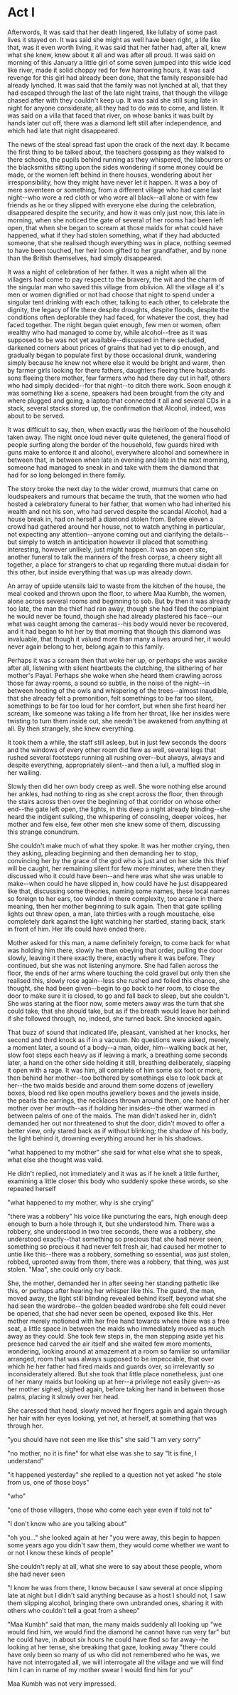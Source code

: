 # Act I



Afterwords, It was said that her death lingered, like lullaby of some past lives it stayed on. It was said she might as well have been right, a life like that, was it even worth living, it was said that her father had, after all, knew what she knew, knew about it all and was after all proud. It was said on morning of this January a little girl of some seven jumped into this wide iced like river, made it solid choppy red for few harrowing hours, it was said revenge for this girl had already been done, that the family responsible had already lynched. It was said that the family was not lynched at all, that they had escaped through the last of the late night trains, that though the village chased after with they couldn't keep up. It was said she still sung late in night for anyone considerate, all they had to do was to come, and listen. It was said on a villa that faced that river, on whose banks it was built by hands later cut off, there was a diamond left still after independence, and which had late that night disappeared. 

The news of the steal spread fast upon the crack of the next day. It became the first thing to be talked about, the teachers gossiping as they walked to there schools, the pupils behind running as they whispered, the labourers or the blacksmiths sitting upon the sides wondering if some money could be made, or the women left behind in there houses, wondering about her irresponsibility, how they might have never let it happen. It was a boy of mere seventeen or something, from a different village who had came last night--who wore a red cloth or who wore all black--all alone or with few friends as he or they slipped with everyone else during the celebration, disappeared despite the security, and how it was only just now, this late in morning, when she noticed the gate of several of her rooms had been left open, that when she began to scream at those maids for what could have happened, what if they had stolen something, what if they had abducted someone, that she realised though everything was in place, nothing seemed to have been touched, her heir loom gifted to her grandfather, and by none than the British themselves, had simply disappeared.  

It was a night of celebration of her father. It was a night when all the villagers had come to pay respect to the bravery, the wit and the charm of the singular man who saved this village from oblivion. All the village all it's men or women dignified or not had choose that night to spend under a singular tent drinking with each other, talking to each other, to celebrate the dignity, the legacy of life there despite droughts, despite floods, despite the conditions often deplorable they had faced, for whatever the cost, they had faced together. The night began quiet enough, few men or women, often wealthy who had managed to come by, while alcohol--free as it was supposed to be was not yet available--discussed in there secluded, darkened corners about prices of grains that had yet to dip enough, and gradually began to populate first by those occasional drunk, wandering simply because he knew not where else it would be bright and warm, then by farmer girls looking for there fathers, daughters fleeing there husbands sons fleeing there mother, few farmers who had there day cut in half, others who had simply decided--for that night--to ditch there work. Soon enough it was something like a scene, speakers had been brought from the city and where plugged and going, a laptop that connected it all and several CDs in a stack, several stacks stored up, the confirmation that Alcohol, indeed, was about to be served. 

It was difficult to say, then, when exactly was the heirloom of the household taken away. The night once loud never quite quietened, the general flood of people surfing along the border of the household, few guards hired with guns make to enforce it and alcohol, everywhere alcohol and somewhere in between that, in between when late in evening and late in the next morning, someone had managed to sneak in and take with them the diamond that had for so long belonged in there family. 

The story broke the next day to the wider crowd, murmurs that came on loudspeakers and rumours that became the truth, that the women who had hosted a celebratory funeral to her father, that women who had inherited his wealth and not his son, who had served despite the scandal Alcohol, had a house break in, had on herself a diamond stolen from. Before eleven a crowd had gathered around her house, not to watch anything in particular, not expecting any attention--anyone coming out and clarifying the details--but simply to watch in anticipation however ill placed that something interesting, however unlikely, just might happen. It was an open site, another funeral to talk the manners of the fresh corpse, a cheery sight all together, a place for strangers to chat up regarding there mutual disdain for this other, but inside everything that was up was already down. 

An array of upside utensils laid to waste from the kitchen of the house, the meal cooked and thrown upon the floor, to where Maa Kumbh, the women, alone across several rooms and beginning to sob. But by then it was already too late, the man the thief had ran away, though she had filed the complaint he would never be found, though she had already plastered his face--our what was caught among the cameras--his body would never be recovered, and it had began to hit her by that morning that though this diamond was invaluable, that though it valued more than many a lives around her, it would never again belong to her, belong again to this family.  

Perhaps it was a scream then that woke her up, or perhaps she was awake after all, listening with silent heartbeats the clutching, the slithering of her mother's Payal. Perhaps she woke when she heard them crawling across those far away rooms, a sound so subtle, in the noise of the night--in between hooting of the owls and whispering of the trees--almost inaudible, that she already felt a premonition, felt somethings to be far too silent, somethings to be far too loud for her comfort, but when she first heard her scream, like someone was taking a life from her throat, like her insides were twisting to turn them inside out, she needn't be awakened from anything at all. By then strangely, she knew everything. 

It took them a while, the staff still asleep, but in just few seconds the doors and the windows of every other room did flew as well, several legs that rushed several footsteps running all rushing over--but always, always and despite everything, appropriately silent--and then a lull, a muffled slog in her wailing. 

Slowly then did her own body creep as well. She wore nothing else around her ankles, had nothing to ring as she crept across the floor, then through the stairs across then over the beginning of that corridor on whose other end--the gate left open, the lights, in this deep a night already blinding--she heard the indigent sulking, the whispering of consoling, deeper voices, her mother and few else, few other men she knew some of them, discussing this strange conundrum. 

She couldn't make much of what they spoke. It was her mother crying, then they asking, pleading beginning and then demanding her to stop, convincing her by the grace of the god who is just and on her side this thief will be caught, her remaining silent for few more minutes, where then they discussed who it could have been--and here was what she was unable to make--when could he have slipped in, how could have he just disappeared like that, discussing some theories, naming some names, these local names so foreign to her ears, too winded in there complexity, too arcane in there meaning, then her mother beginning to sulk again. Then that gate spilling lights out threw open, a man, late thirties with a rough moustache, else completely dark against the light watching her startled, staring back, stark in front of him. Her life could have ended there. 

Mother asked for this man, a name definitely foreign, to come back for what was holding him there, slowly he then obeying that order, pulling the door slowly, leaving it there exactly there, exactly where it was before. They continued, but she was not listening anymore. She had fallen across the floor, the ends of her arms where touching the cold gravel but only then she realised this, slowly rose again--less she rushed and foiled this chance, she thought, she had been given--begin to go back to her room, to close the door to make sure it is closed, to go and fall back to sleep, but she couldn't. She was staring at the floor now, some meters away was the turn that she could take, that she should take, but as if the breath would leave her behind if she followed through, no, indeed, she turned back. She knocked again. 

That buzz of sound that indicated life, pleasant, vanished at her knocks, her second and third knock as if in a vacuum. No questions were asked, merely, a moment later, a sound of a body--a man, older, him--walking back at her, slow foot steps each heavy as if leaving a mark, a breathing some seconds later, a hand on the other side holding it still, breathing deliberately, slapping it open with a rage. It was him, all complete of him some six foot or more, then behind her mother--too bothered by somethings else to look back at her--the two maids beside and around them some dozens of jewellery boxes, blood red like open mouths jewellery boxes and the jewels inside, the pearls the earrings, the necklaces thrown around them, one hand of her mother over her mouth--as if holding her insides--the other warmed in between palms of one of the maids. The man didn't asked her in, didn't demanded her out nor threatened to shut the door, didn't moved to offer a better view, only stared back as if without blinking; the shadow of his body, the light behind it, drowning everything around her in his shadows. 

"what happened to my mother" she said for what else what she to speak, what else she thought was valid. 

He didn't replied, not immediately and it was as if he knelt a little further, examining a little closer this body who suddenly spoke these words, so she repeated herself

"what happened to my mother, why is she crying"

"there was a robbery" his voice like puncturing the ears, high enough deep enough to burn a hole through it, but she understood him. There was a robbery, she understood in two tree seconds, there was a robbery, she understood exactly--that something so precious that she had never seen, something so precious it had never felt fresh air, had caused her mother to untie like this--there was a robbery, something so essential, was just stolen, robbed, uprooted away from them, there was a robbery, that thing, was just stolen. "Maa", she could only cry back. 

She, the mother, demanded her in after seeing her standing pathetic like this, or perhaps after hearing her whisper like this. The guard, the man, moved away, the light still blinding revealed behind itself, beyond what she had seen the wardrobe--the golden beaded wardrobe she felt could never be opened, that she had never seen be opened, exposed like this. Her mother merely motioned with her free hand towards where there was a free seat, a little space in between the maids who immediately moved as much away as they could. She took few steps in, the man stepping aside yet his presence had carved the air itself and she waited few more moments, wondering, looking around at amazement at a room so familiar so unfamiliar arranged, room that was always supposed to be impeccable, that over which he her father had fired maids and guards over, so irrelevantly so inconsiderately altered. But she took that little place nonetheless, just one of her many maids but looking up at her--a privilege not easily given--as her mother sighed, sighed again, before taking her hand in between those palms, placing it slowly over her head. 

She caressed that head, slowly moved her fingers again and again through her hair with her eyes looking, yet not, at herself, at something that was through her. 

"you should have not seen me like this" she said "I am very sorry"

"no mother, no it is fine" for what else was she to say "It is fine, I understand"

"it happened yesterday" she replied to a question not yet asked "he stole from us, one of those boys"

"who"

"one of those villagers, those who come each year even if told not to"

"I don't know who are you talking about"

"oh you..." she looked again at her "you were away, this begin to happen some years ago you didn't saw them, they would come whether we want to or not I know these kinds of people"

She couldn't reply at all, what she were to say about these people, whom she had never seen 

"I know he was from there, I know because I saw several at once slipping late at night but I didn't said anything because as a host I should not, I saw them slipping alcohol, bringing there own unbranded ones, sharing it with others who couldn't tell a goat from a sheep"

"Maa Kumbh" said that man, the many maids suddenly all looking up "we would find him, we would find the diamond he cannot have run very far" but he could have, in about six hours he could have fled so far away--he looking at her tense, she breaking that gaze, looking away "there could have only been so many of us who did not remembered who he was, we have not interrogated all, we will interrogate all the village and we will find him I can in name of my mother swear I would find him for you"

Maa Kumbh was not very impressed. 
